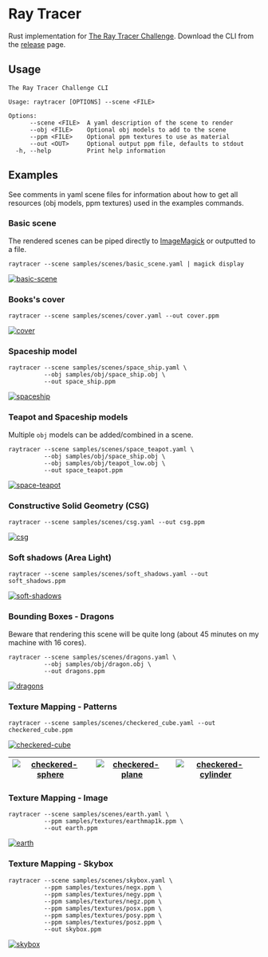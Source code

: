 # Ray Tracer

Rust implementation for [The Ray Tracer Challenge][rt-challenge]. Download the CLI from
the [release]() page.

[rt-challenge]: http://raytracerchallenge.com/
[release]: https://github.com/lerouxrgd/raytracer/releases

## Usage

```text
The Ray Tracer Challenge CLI

Usage: raytracer [OPTIONS] --scene <FILE>

Options:
      --scene <FILE>  A yaml description of the scene to render
      --obj <FILE>    Optional obj models to add to the scene
      --ppm <FILE>    Optional ppm textures to use as material
      --out <OUT>     Optional output ppm file, defaults to stdout
  -h, --help          Print help information
```

## Examples

See comments in yaml scene files for information about how to get all resources (obj
models, ppm textures) used in the examples commands.

### Basic scene

The rendered scenes can be piped directly to [ImageMagick](https://imagemagick.org/) or
outputted to a file.

```
raytracer --scene samples/scenes/basic_scene.yaml | magick display
```

[![basic-scene](/samples/rendered/basic_scene.png?raw=true "basic-scene")](/samples/scenes/basic_scene.yaml)

### Books's cover

```
raytracer --scene samples/scenes/cover.yaml --out cover.ppm
```

[![cover](/samples/rendered/cover.png?raw=true "cover")](samples/scenes/cover.yaml)

### Spaceship model

```
raytracer --scene samples/scenes/space_ship.yaml \
          --obj samples/obj/space_ship.obj \
          --out space_ship.ppm
```

[![spaceship](/samples/rendered/space_ship.png?raw=true "spaceship")](samples/scenes/space_ship.yaml)

### Teapot and Spaceship models

Multiple `obj` models can be added/combined in a scene.

```
raytracer --scene samples/scenes/space_teapot.yaml \
          --obj samples/obj/space_ship.obj \
          --obj samples/obj/teapot_low.obj \
          --out space_teapot.ppm
```

[![space-teapot](/samples/rendered/space_teapot.png?raw=true "space-teapot")](samples/scenes/space_teapot.yaml)

### Constructive Solid Geometry (CSG)

```
raytracer --scene samples/scenes/csg.yaml --out csg.ppm
```

[![csg](/samples/rendered/csg.png?raw=true "csg")](samples/scenes/csg.yaml)

### Soft shadows (Area Light)

```
raytracer --scene samples/scenes/soft_shadows.yaml --out soft_shadows.ppm
```

[![soft-shadows](/samples/rendered/soft_shadows.png?raw=true "soft-shadows")](samples/scenes/soft_shadows.yaml)

### Bounding Boxes - Dragons

Beware that rendering this scene will be quite long (about 45 minutes on my machine with
16 cores).

```
raytracer --scene samples/scenes/dragons.yaml \
          --obj samples/obj/dragon.obj \
          --out dragons.ppm
```

[![dragons](/samples/rendered/dragons.png?raw=true "dragons")](samples/scenes/dragons.yaml)

### Texture Mapping - Patterns

```
raytracer --scene samples/scenes/checkered_cube.yaml --out checkered_cube.ppm
```

[![checkered-cube](/samples/rendered/checkered_cube.png?raw=true "checkered-cube")](samples/scenes/checkered_cube.yaml)

| [![checkered-sphere](/samples/rendered/checkered_sphere.png?raw=true "checkered-sphere")](samples/scenes/checkered_sphere.yaml) | [![checkered-plane](/samples/rendered/checkered_plane.png?raw=true "checkered-plane")](samples/scenes/checkered_plane.yaml) | [![checkered-cylinder](/samples/rendered/checkered_cylinder.png?raw=true "checkered-cylinder")](samples/scenes/checkered_cylinder.yaml) |
|---------------------------------------------------------------------------------------------------------------------------------|-----------------------------------------------------------------------------------------------------------------------------|-----------------------------------------------------------------------------------------------------------------------------------------|

### Texture Mapping - Image

```
raytracer --scene samples/scenes/earth.yaml \
          --ppm samples/textures/earthmap1k.ppm \
          --out earth.ppm
```

[![earth](/samples/rendered/earth.png?raw=true "earth")](samples/scenes/earth.yaml)

### Texture Mapping - Skybox

```
raytracer --scene samples/scenes/skybox.yaml \
          --ppm samples/textures/negx.ppm \
          --ppm samples/textures/negy.ppm \
          --ppm samples/textures/negz.ppm \
          --ppm samples/textures/posx.ppm \
          --ppm samples/textures/posy.ppm \
          --ppm samples/textures/posz.ppm \
          --out skybox.ppm
```

[![skybox](/samples/rendered/skybox.png?raw=true "skybox")](samples/scenes/skybox.yaml)
